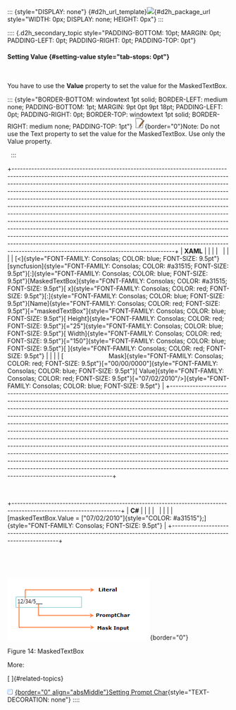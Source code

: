 ::: {style="DISPLAY: none"}
[](ms-xhelp:///?Id=d2h_url_template){#d2h_url_template}![](!package_url!){#d2h_package_url style="WIDTH: 0px; DISPLAY: none; HEIGHT: 0px"}
:::

:::: {.d2h_secondary_topic style="PADDING-BOTTOM: 10pt; MARGIN: 0pt; PADDING-LEFT: 0pt; PADDING-RIGHT: 0pt; PADDING-TOP: 0pt"}
#### Setting Value {#setting-value style="tab-stops: 0pt"}

 

You have to use the **Value** property to set the value for the MaskedTextBox.

::: {style="BORDER-BOTTOM: windowtext 1pt solid; BORDER-LEFT: medium none; PADDING-BOTTOM: 1pt; MARGIN: 9pt 0pt 9pt 18pt; PADDING-LEFT: 0pt; PADDING-RIGHT: 0pt; BORDER-TOP: windowtext 1pt solid; BORDER-RIGHT: medium none; PADDING-TOP: 1pt"}
![](ImagesExt/image30_5.jpg){border="0"}Note: Do not use the Text property to set the value for the MaskedTextBox. Use only the Value property.

 
:::

+---------------------------------------------------------------------------------------------------------------------------------------------------------------------------------------------------------------------------------------------------------------------------------------------------------------------------------------------------------------------------------------------------------------------------------------------------------------------------------------------------------------------------------------------------------------------------------------------------------------------------------------------------------------------------------------------------------------------------------------------------------------------------------------------------------------------------------------------------------------------------------------------------------------------------------------------------+
| **XAML**                                                                                                                                                                                                                                                                                                                                                                                                                                                                                                                                                                                                                                                                                                                                                                                                                                                                                                                                          |
|                                                                                                                                                                                                                                                                                                                                                                                                                                                                                                                                                                                                                                                                                                                                                                                                                                                                                                                                                   |
|                                                                                                                                                                                                                                                                                                                                                                                                                                                                                                                                                                                                                                                                                                                                                                                                                                                                                                                                                   |
|                                                                                                                                                                                                                                                                                                                                                                                                                                                                                                                                                                                                                                                                                                                                                                                                                                                                                                                                                   |
| [\<]{style="FONT-FAMILY: Consolas; COLOR: blue; FONT-SIZE: 9.5pt"}[syncfusion]{style="FONT-FAMILY: Consolas; COLOR: #a31515; FONT-SIZE: 9.5pt"}[:]{style="FONT-FAMILY: Consolas; COLOR: blue; FONT-SIZE: 9.5pt"}[MaskedTextBox]{style="FONT-FAMILY: Consolas; COLOR: #a31515; FONT-SIZE: 9.5pt"}[ x]{style="FONT-FAMILY: Consolas; COLOR: red; FONT-SIZE: 9.5pt"}[:]{style="FONT-FAMILY: Consolas; COLOR: blue; FONT-SIZE: 9.5pt"}[Name]{style="FONT-FAMILY: Consolas; COLOR: red; FONT-SIZE: 9.5pt"}[=\"maskedTextBox\"]{style="FONT-FAMILY: Consolas; COLOR: blue; FONT-SIZE: 9.5pt"}[ Height]{style="FONT-FAMILY: Consolas; COLOR: red; FONT-SIZE: 9.5pt"}[=\"25\"]{style="FONT-FAMILY: Consolas; COLOR: blue; FONT-SIZE: 9.5pt"}[ Width]{style="FONT-FAMILY: Consolas; COLOR: red; FONT-SIZE: 9.5pt"}[=\"150\"]{style="FONT-FAMILY: Consolas; COLOR: blue; FONT-SIZE: 9.5pt"}[ ]{style="FONT-FAMILY: Consolas; COLOR: red; FONT-SIZE: 9.5pt"} |
|                                                                                                                                                                                                                                                                                                                                                                                                                                                                                                                                                                                                                                                                                                                                                                                                                                                                                                                                                   |
| [                          Mask]{style="FONT-FAMILY: Consolas; COLOR: red; FONT-SIZE: 9.5pt"}[=\"00/00/0000\"]{style="FONT-FAMILY: Consolas; COLOR: blue; FONT-SIZE: 9.5pt"}[ Value]{style="FONT-FAMILY: Consolas; COLOR: red; FONT-SIZE: 9.5pt"}[=\"07/02/2010\"/\>]{style="FONT-FAMILY: Consolas; COLOR: blue; FONT-SIZE: 9.5pt"}                                                                                                                                                                                                                                                                                                                                                                                                                                                                                                                                                                                                               |
+---------------------------------------------------------------------------------------------------------------------------------------------------------------------------------------------------------------------------------------------------------------------------------------------------------------------------------------------------------------------------------------------------------------------------------------------------------------------------------------------------------------------------------------------------------------------------------------------------------------------------------------------------------------------------------------------------------------------------------------------------------------------------------------------------------------------------------------------------------------------------------------------------------------------------------------------------+

 

+--------------------------------------------------------------------------------------------------------------------+
| **C#**                                                                                                             |
|                                                                                                                    |
|                                                                                                                    |
|                                                                                                                    |
| [maskedTextBox.Value = [\"07/02/2010\"]{style="COLOR: #a31515"};]{style="FONT-FAMILY: Consolas; FONT-SIZE: 9.5pt"} |
+--------------------------------------------------------------------------------------------------------------------+

 

 

![](ImagesExt/image30_594.png){border="0"} 

Figure 14: MaskedTextBox

More:

[ ]{#related-topics}

[![](button.gif){border="0" align="absMiddle"}Setting Prompt Char](ms-xhelp:///?Id=5d7232dd-43fb-4da3-a255-22fb554e9bd4){style="TEXT-DECORATION: none"}
::::
